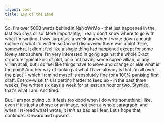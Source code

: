 ```yaml
---
layout: post
title: Lay of the Land
---
```


So, I'm over 5000 words behind in NaNoWriMo - that just happened in the last two days or so. More importantly, I really don't know where to go with what I'm writing. I was surprised a week ago when I wrote down a rough outline of what I'd written so far and discovered there was a plot there, somewhat. It didn't feel like a single thing had happened except for some lovely atmosphere. I'm very interested in going against the whole 3-act structure typical kind of plot, or in not having some super-villian, or any villian at all, but I do feel like things have to move and change or else what is the point! Another way of looking at what I have already is that I'm all over the place - which I remind myself is absolutely fine for a 100% pantsing first draft. Energy-wise, this is getting harder to keep up - in the past three weeks, I've written six days a week for at least an hour or two. Stymied, that's what I am. And tired.

But, I am not giving up. It feels too good when I do write something I like, even if it's just a phrase or an image, not even a whole paragraph. And when I re-read what I wrote, it isn't as bad as I fear. Let's hope that continues. Onward and upward...